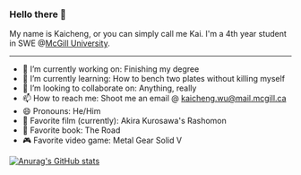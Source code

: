 ### Hello there 👋

My name is Kaicheng, or you can simply call me Kai. I'm a 4th year student in SWE @[McGill University](https://en.wikipedia.org/wiki/McGill_University).

_______________

<!--
**Kai-Cheng-WU/Kai-Cheng-WU** is a ✨ _special_ ✨ repository because its `README.md` (this file) appears on your GitHub profile.

Here are some ideas to get you started:

- 🔭 I’m currently working on ...
- 🌱 I’m currently learning ...
- 👯 I’m looking to collaborate on ...
- 🤔 I’m looking for help with ...
- 💬 Ask me about ...
- 📫 How to reach me: ...
- 😄 Pronouns: ...
- ⚡ Fun fact: ...
-->

- 🔭 I’m currently working on: Finishing my degree
- 🌱 I’m currently learning: How to bench two plates without killing myself
- 👯 I’m looking to collaborate on: Anything, really
- 📫 How to reach me: Shoot me an email @ kaicheng.wu@mail.mcgill.ca
- 😄 Pronouns: He/Him
- 🎥 Favorite film (currently): Akira Kurosawa's Rashomon
- 📖 Favorite book: The Road
- 🎮 Favorite video game: Metal Gear Solid V


[![Anurag's GitHub stats](https://github-readme-stats.vercel.app/api?username=Kai-Cheng-WU)](https://github.com/anuraghazra/github-readme-stats)

